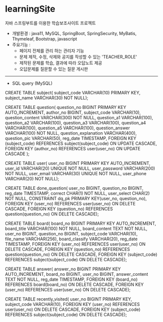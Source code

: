 # learningSite
자바 스프링부트를 이용한 학습보조사이트 프로젝트
 - 개발환경 : java11, MySQL, SpringBoot, SpringSecurity, MyBatis, Thymeleaf, Bootstrap, javascript
 - 주요기능 : <br>
      - 페이지 전체를 관리 하는 관리자 기능<br>
      - 문제 제작, 수정, 삭제와 공지를 작성할 수 있는 'TEACHER_ROLE'<br>
      - 제작된 문제를 학습, 결과에 따라 오답노트 제공<br>
      - 오답문제를 질문할 수 있는 질문 게시판<br>

- --------------------------------
- SQL query (MySQL)

CREATE TABLE subject(
subject_code	VARCHAR(10) PRIMARY KEY,
subject_name	VARCHAR(30) NOT NULL);

CREATE TABLE question(
question_no		BIGINT PRIMARY KEY AUTO_INCREMENT,
author_no 		BIGINT,
subject_code	VARCHAR(10),
question_content VARCHAR(300) NOT NULL,
question_a1		VARCHAR(100),
question_a2		VARCHAR(100),
question_a3		VARCHAR(100),
question_a4		VARCHAR(100),
question_a5		VARCHAR(100),
question_answer VARCHAR(100) NOT NULL,
question_explanation VARCHAR(400),
question_pic	VARCHAR(50),
reg_date		TIMESTAMP,
FOREIGN KEY (subject_code) REFERENCES subject(subject_code) ON UPDATE CASCADE,
FOREIGN KEY (author_no) REFERENCES user(user_no) ON UPDATE CASCADE
);

CREATE TABLE user(
user_no		BIGINT PRIMARY KEY AUTO_INCREMENT,
user_id		VARCHAR(20) UNIQUE NOT NULL,
user_password VARCHAR(200) NOT NULL,
user_email	VARCHAR(30) UNIQUE NOT NULL,
user_phone  VARCHAR(20) NOT NULL);
	
CREATE TABLE done_question(
user_no		BIGINT,
question_no BIGINT,
reg_date	TIMESTAMP,
correct		CHAR(1) NOT NULL,
user_select CHAR(2) NOT NULL,
CONSTRAINT dq_pk PRIMARY KEY(user_no, question_no),
FOREIGN KEY (user_no) REFERENCES user(user_no) ON DELETE CASCADE,
FOREIGN KEY (question_no) REFERENCES question(question_no) ON DELETE CASCADE);

CREATE TABLE board(
board_no BIGINT PRIMARY KEY AUTO_INCREMENT,
board_title VARCHAR(100) NOT NULL,
board_content TEXT NOT NULL,
user_no BIGINT,
question_no BIGINT,
subject_code VARCHAR(10), 
file_name VARCHAR(256),
board_classify VARCHAR(20),
reg_date TIMESTAMP,
FOREIGN KEY (user_no) REFERENCES user(user_no) ON DELETE CASCADE,
FOREIGN KEY (question_no) REFERENCES question(question_no) ON DELETE CASCADE,
FOREIGN KEY (subject_code) REFERENCES subject(subject_code) ON DELETE CASCADE);

CREATE TABLE answer(
answer_no BIGINT PRIMARY KEY AUTO_INCREMENT,
board_no BIGINT,
user_no BIGINT,
answer_content TEXT NOT NULL,
reg_date TIMESTAMP,
FOREIGN KEY (board_no) REFERENCES board(board_no) ON DELETE CASCADE,
FOREIGN KEY (user_no) REFERENCES user(user_no) ON DELETE CASCADE);

CREATE TABLE recently_visited(
user_no BIGINT PRIMARY KEY,
subject_code VARCHAR(10),
FOREIGN KEY (user_no) REFERENCES user(user_no) ON DELETE CASCADE,
FOREIGN KEY (subject_code) REFERENCES subject(subject_code) ON DELETE CASCADE);


